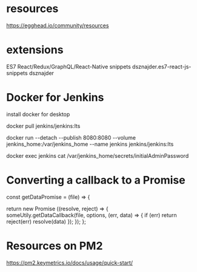 # resources

https://egghead.io/community/resources


# extensions

ES7 React/Redux/GraphQL/React-Native snippets
dsznajder.es7-react-js-snippets
dsznajder


# Docker for Jenkins

install docker for desktop

docker pull jenkins/jenkins:lts

docker run --detach --publish 8080:8080 --volume
jenkins_home:/var/jenkins_home --name jenkins jenkins/jenkins:lts

docker exec jenkins cat /var/jenkins_home/secrets/initialAdminPassword


# Converting a callback to a Promise

const getDataPromise = (file) => {

  return new Promise ((resolve, reject) => {    
    someUtily.getDataCallback(file, options, (err, data) => {
      if (err) return reject(err)
      resolve(data)
    });
  });
};

# Resources on PM2

https://pm2.keymetrics.io/docs/usage/quick-start/

